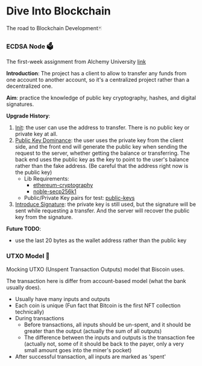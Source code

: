 # Dive Into Blockchain

The road to Blockchain Development🃏


### ECDSA Node 🗳️
The first-week assignment from Alchemy University  [link](./ecdsa-node/)

**Introduction**: The project has a client to allow to transfer any funds from one account to another account, so it's a centralized project rather than a decentralized one.

**Aim**: practice the knowledge of public key cryptography, hashes, and digital signatures.

**Upgrade History**:
1. [Init](https://github.com/CagyJ/DiveIntoBlockchain/commit/af5a1939f1d4bf91bb89fb960f5f4eb7daeddf19): the user can use the address to transfer. There is no public key or private key at all.
2. [Public Key Dominance](https://github.com/CagyJ/DiveIntoBlockchain/commit/d4ca5727c7c276a465df793422c79e11b9c36d79): the user uses the private key from the client side, and the front end will generate the public key when sending the request to the server, whether getting the balance or transferring. The back end uses the public key as the key to point to the user's balance rather than the fake address. (Be careful that the address right now is the public key)
   - Lib Requirements: 
     - [ethereum-cryptography](https://github.com/ethereum/js-ethereum-cryptography)
     - [noble-secp256k1](https://github.com/paulmillr/noble-secp256k1)
   - Public/Private Key pairs for test: [public-keys](ecdsa-node/public-keys.txt)
3. [Introduce Signature](https://github.com/CagyJ/DiveIntoBlockchain/commit/84376f5f9811e7ee8e6a26f0d0bc99db4bb7e6e5): the private key is still used, but the signature will be sent while requesting a transfer. And the server will recover the public key from the signature.


**Future TODO**:
- use the last 20 bytes as the wallet address rather than the public key


### UTXO Model 💸
Mocking UTXO (Unspent Transaction Outputs) model that Biscoin uses.

The transaction here is differ from account-based model (what the bank usually does).
- Usually have many inputs and outputs
- Each coin is unique (Fun fact that Bitcoin is the first NFT collection technically)
- During transactions
  - Before transactions, all inputs should be un-spent, and it should be greater than the output (actually the sum of all outputs)
  - The difference between the inputs and outputs is the transaction fee (actually not, some of it should be back to the payer, only a very small amount goes into the miner's pocket)
- After successful transaction, all inputs are marked as 'spent'



